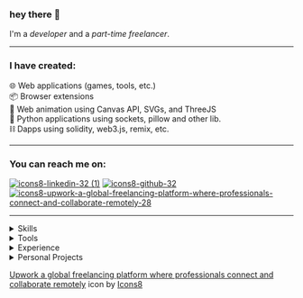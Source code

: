 ### hey there :love_you_gesture:
I'm a _developer_ and a _part-time freelancer_.

<hr />

### **I have created:**<br />
:globe_with_meridians: Web applications (games, tools, etc.)<br />
:package: Browser extensions<br />
:diamond_shape_with_a_dot_inside: Web animation using Canvas API, SVGs, and ThreeJS<br />
:memo: Python applications using sockets, pillow and other lib.<br />
:chains: Dapps using solidity, web3.js, remix, etc.

<hr />

### **You can reach me on:**<br />
[![icons8-linkedin-32 (1)](https://user-images.githubusercontent.com/59227793/176994664-7005f978-39c0-4ccd-bc77-4d08dd0ac232.png)](https://www.linkedin.com/in/0-hs-0/) 
[![icons8-github-32](https://user-images.githubusercontent.com/59227793/176993868-1e0b148b-f3aa-47f8-9b16-65935af43208.png)](https://github.com/0-harshit-0) 
[![icons8-upwork-a-global-freelancing-platform-where-professionals-connect-and-collaborate-remotely-28](https://user-images.githubusercontent.com/59227793/176995271-7276065f-2420-4229-ab9b-e344dcea5d85.png)](https://www.upwork.com/freelancers/~0176e6bae15473d94f)

<hr />

<details>
  <summary>Skills</summary>
  <img src='https://img.shields.io/badge/-HTML-orange?style=for-the-badge' />
  <img src='https://img.shields.io/badge/-CSS-blue?style=for-the-badge' />
  <img src='https://img.shields.io/badge/-JS-yellow?style=for-the-badge' />
  <img src='https://img.shields.io/badge/-ReactJS-rgb(0,200,200)?style=for-the-badge' />
  <img src='https://img.shields.io/badge/-Python-rgb(204,168,52)?style=for-the-badge' />
  <img src='https://img.shields.io/badge/-NodeJS-lightBlue?style=for-the-badge' />
  <img src='https://img.shields.io/badge/-Express-rgb(0, 0, 100)?style=for-the-badge' />
  <img src='https://img.shields.io/badge/-Php-rgb(133, 142, 187)?style=for-the-badge' />
  <img src='https://img.shields.io/badge/-Solidity-grey?style=for-the-badge' />
</details>

<details>
  
  <summary>Tools</summary>
  
  [![image](https://user-images.githubusercontent.com/59227793/165592749-b4567c70-44a4-44c8-b911-d303f069cf44.png)](https://www.figma.com/)
  [![retool (2)](https://user-images.githubusercontent.com/59227793/165596150-2554eca4-2bb7-48ef-9f13-c2e8605453fe.jpg)](https://retool.com/)
  [![image](https://user-images.githubusercontent.com/59227793/165596583-f8df332d-3b79-4711-b717-90c9c7e2c1f4.png)](https://www.airtable.com/)
  [![image](https://user-images.githubusercontent.com/59227793/165596742-69ad728b-26f6-4947-9725-8c98fd58e41c.png)](https://slack.com/)
  
</details>

<details>
  <summary>Experience</summary>
  :briefcase: I'm a part time freelancer on upwork.
</details>

<details>
  
  <summary>Personal Projects</summary>
  
  :card_index_dividers: [Canvas Utility](https://github.com/0-harshit-0/Utility-HTML5Canvas) JavaScript library that provides various data structure and shape functions for creating art and animations using HTML5 Canvas API.<br />
  :performing_arts: [Cryptic](http://0harshit0.pythonanywhere.com/) is an _image steganography_ tool for encoding and decoding text/files in an Image.<br />
  :world_map: [Google Map Scraper](https://addons.mozilla.org/en-US/firefox/addon/google-map-leads-scraper/) is a scraping browser extension. It is used to scrape google map info.<br />
  :space_invader: [SpaceWars](https://spacewars.glitch.me/) is an online, free-to-play<!--, multiplayer--> game, Created using HTML, CSS, JS, Canvas API.<!--, Node, Express, and Socket.io.-->
  
</details>

<a target="_blank" href="https://icons8.com/icon/HKdmFbFm7xQV/upwork-a-global-freelancing-platform-where-professionals-connect-and-collaborate-remotely">Upwork a global freelancing platform where professionals connect and collaborate remotely</a> icon by <a target="_blank" href="https://icons8.com">Icons8</a>

